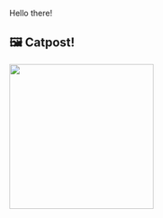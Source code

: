 Hello there!



## 🖼️ Catpost!

<sub>
    <img src="https://cdn2.thecatapi.com/images/bct.jpg" height="256">
</sub>

